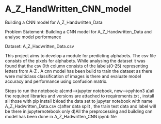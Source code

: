 # A_Z_HandWritten_CNN_model
Building a CNN model for A_Z_Handwritten_Data

Problem Statement: Building a CNN model for A_Z_Handwritten_Data and analyse model performance

Dataset: A_Z_Hadwritten_Data.csv

This project aims to develop a  module for predicting alphabets. 
The csv file consists of the pixels for alphabets. While analysing the dataset it was found that the csv 0th column consists of the labels(0-25) representing letters from A-Z . A cnn model has been build to train the dataset as there were multiclass classification of images is there and evaluate model accuracy and performance using confusion matrix. 

Steps  to run the notebook:
 a)cmd-->jupyter notebook, new-->pyhton3
 a)all the required libraries and versions are attached to requirements.txt , install all those with pip install
 b)load the data set to jupyter notebook with name A_Z_Hadwritten_Data.csv
 c)after data split , the train  test data and label will be there in jupyternotebook only
 d)All the preprocessing and building cnn model has been done in A_Z_Hadwritten_CNN ipynb file

 
